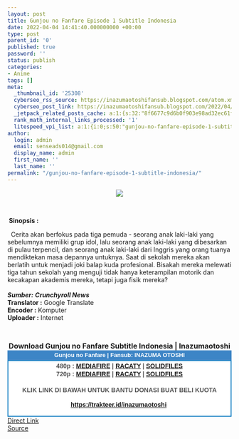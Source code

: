```yaml
---
layout: post
title: Gunjou no Fanfare Episode 1 Subtitle Indonesia
date: 2022-04-04 14:41:40.000000000 +00:00
type: post
parent_id: '0'
published: true
password: ''
status: publish
categories:
- Anime
tags: []
meta:
  _thumbnail_id: '25308'
  cyberseo_rss_source: https://inazumaotoshifansub.blogspot.com/atom.xml?start-index=1
  cyberseo_post_link: https://inazumaotoshifansub.blogspot.com/2022/04/gunjou-no-fanfare-episode-1-subtitle.html
  _jetpack_related_posts_cache: a:1:{s:32:"8f6677c9d6b0f903e98ad32ec61f8deb";a:2:{s:7:"expires";i:1649131893;s:7:"payload";a:3:{i:0;a:1:{s:2:"id";i:23002;}i:1;a:1:{s:2:"id";i:23034;}i:2;a:1:{s:2:"id";i:23022;}}}}
  rank_math_internal_links_processed: '1'
  litespeed_vpi_list: a:1:{i:0;s:50:"gunjou-no-fanfare-episode-1-subtitle-indonesia.png";}
author:
  login: admin
  email: senseads014@gmail.com
  display_name: admin
  first_name: ''
  last_name: ''
permalink: "/gunjou-no-fanfare-episode-1-subtitle-indonesia/"
---
```

</p>
<div class="separator" style="clear: both; text-align: center;"><a href="https://blogger.googleusercontent.com/img/b/R29vZ2xl/AVvXsEgeXdfjqoWYK4aGamWVpl86SJt036lj4h831_lkjuqN8RPUnFMbeR8K3z8otL0QGfpARLpjskuupGAOyAJmypi3JB76-UBI9s_ewRbFk6-IPqaObVsgZjkI5sWg0Q5_H6EX20JuiVlCRkkTbI2fVzMhXRF8j3HytFFtGovEhJ477WP9cIKyobDsQWoA/s450/GnF%20-%2001.png" style="margin-left: 1em; margin-right: 1em;"><img border="0" data-original-height="269" data-original-width="450" src="{{ site.baseurl }}/assets/2022/04/GnF%20-%2001.png" /></a></div>
<p>&nbsp;</p>
<p><b>&nbsp;Sinopsis :</b></p></p>
<div style="text-align: left;">&nbsp; Cerita akan berfokus pada tiga pemuda - seorang anak laki-laki yang sebelumnya memiliki grup idol, lalu seorang anak laki-laki yang dibesarkan di pulau terpencil, dan seorang anak laki-laki dari Inggris yang orang tuanya mendiktekan masa depannya untuknya. Saat di sekolah mereka akan berlatih untuk menjadi joki balap kuda profesional. Bisakah mereka melewati tiga tahun sekolah yang menguji tidak hanya keterampilan motorik dan kecakapan akademis mereka, tetapi juga fisik mereka?&nbsp; </div>
<div style="text-align: left;"><span face="&quot;arial&quot; , &quot;helvetica&quot; , sans-serif">&nbsp;</span></div>
<div style="text-align: left;"><i><span face="&quot;arial&quot; , &quot;helvetica&quot; , sans-serif"><b>Sumber:</b> </span><b>Crunchyroll News</b></i></div>
<div style="text-align: center;">
<div style="text-align: left;"><span face="&quot;arial&quot; , &quot;helvetica&quot; , sans-serif"><b>Translator :</b> Google Translate</span></div>
<div style="text-align: left;"><span face="&quot;arial&quot; , &quot;helvetica&quot; , sans-serif"><b>Encoder :</b> Komputer</span></div>
<div style="text-align: left;"><span face="&quot;arial&quot; , &quot;helvetica&quot; , sans-serif"><b>Uploader :</b> Internet</span></div>
<p><span face="&quot;arial&quot; , &quot;helvetica&quot; , sans-serif"><br /></span></div>
<div style="text-align: center;"><span face="&quot;arial&quot; , &quot;helvetica&quot; , sans-serif"><span style="font-size: medium;"><b>Download Gunjou no Fanfare Subtitle Indonesia | Inazumaotoshi</b></span></span></div>
<div style="margin: 0px; padding: 0px;">
<div align="center" style="background-color: #3d85c6; color: #339999; font-family: arial, geneva, sans-serif; line-height: 18.1875px; margin: 0px; padding: 2px;">
<div style="margin: 0px; padding: 0px;">
<div style="margin: 0px; padding: 0px;">
<div style="margin: 0px; padding: 0px;">
<div style="margin: 0px; padding: 0px;">
<div style="margin: 0px; padding: 0px;">
<div style="margin: 0px; padding: 0px;">
<div style="margin: 0px; padding: 0px;"><span style="font-size: small;"><b style="margin: 0px; padding: 0px;"><span class="Apple-style-span" style="margin: 0px; padding: 0px;"><span style="color: white; margin: 0px; padding: 0px;">Gunjou no Fanfare | Fansub: INAZUMA&nbsp;</span></span></b><b style="margin: 0px; padding: 0px;"><span class="Apple-style-span" style="margin: 0px; padding: 0px;"><span style="color: white; margin: 0px; padding: 0px;">OTOSHI</span></span></b></span></div>
</div>
</div>
</div>
</div>
</div>
</div>
</div>
<div style="background-color: white; border: 2px solid rgb(31, 133, 198); font-family: arial, geneva, sans-serif; line-height: 18.1875px; margin: 0px; padding: 2px; text-align: justify;">
<div style="font-family: arial, helvetica, sans-serif; margin: 0px; padding: 0px; text-align: center;">
<div style="margin: 0px; padding: 0px;">
<div style="margin: 0px; padding: 0px;">
<div style="margin: 0px; padding: 0px;">
<div style="margin: 0px; padding: 0px;">
<div style="margin: 0px; padding: 0px;">
<div style="margin: 0px; padding: 0px;">
<div style="margin: 0px; padding: 0px;">
<div style="color: #555555;"></div>
<div style="color: #555555;"><b style="margin: 0px; padding: 0px;">480p :&nbsp;</b><b style="margin: 0px; padding: 0px;"><a href="https://ouo.io/NQiyvUw" target="_blank" rel="noopener">MEDIAFIRE</a> | <a href="https://ouo.io/rkHbZk" target="_blank" rel="noopener">RACATY</a> | <a href="https://ouo.io/GhvVNr" target="_blank" rel="noopener">SOLIDFILES</a></b></div>
<div style="color: #555555;"><b style="margin: 0px; padding: 0px;">720p :&nbsp;</b><b style="margin: 0px; padding: 0px;"><a href="https://ouo.io/LtxIWMa" target="_blank" rel="noopener">MEDIAFIRE</a> | <a href="https://ouo.io/Yc96Aa" target="_blank" rel="noopener">RACATY</a> | <a href="https://ouo.io/5WZoks" target="_blank" rel="noopener">SOLIDFILES</a></b></div>
<div style="color: #555555;"><b style="margin: 0px; padding: 0px;">&nbsp;</b></div>
<div style="color: #555555;">
<div style="color: #555555;"><b style="margin: 0px; padding: 0px;">KLIK LINK DI BAWAH UNTUK BANTU DONASI BUAT BELI KUOTA</b></div>
<p><b style="margin: 0px; padding: 0px;"><a href="https://trakteer.id/inazumaotoshi" target="_blank" rel="noopener">https://trakteer.id/inazumaotoshi</a></b><b style="margin: 0px; padding: 0px;">&nbsp; </b><b style="margin: 0px; padding: 0px;"><br /></b></div>
<div style="color: #555555;"></div>
</div>
</div>
</div>
</div>
</div>
</div>
</div>
</div>
</div>
</div>
<link rel="stylesheet" href="https://cdnjs.cloudflare.com/ajax/libs/font-awesome/4.7.0/css/font-awesome.min.css" />
<div class="divbtn"> <a href="https://handymansurrender.com/fihup8buzv?key=94550f7ce39444073321dde3b8782f97" class="btn"><i class="fa fa-download"></i> Direct Link</a> <br /><a href="https://inazumaotoshifansub.blogspot.com/2022/04/gunjou-no-fanfare-episode-1-subtitle.html">Source</a> </div>
